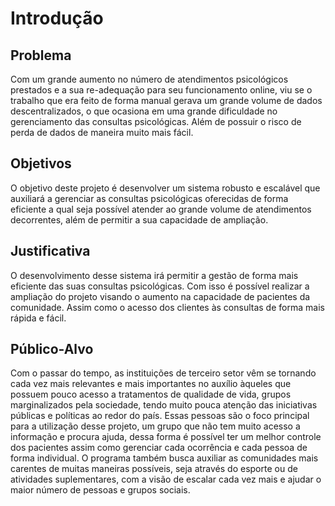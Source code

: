 # Introdução

## Problema
Com um grande aumento no número de atendimentos psicológicos prestados e a sua re-adequação para seu funcionamento online, viu se o trabalho que era feito de forma manual gerava um grande volume de dados descentralizados, o que ocasiona em uma grande dificuldade no gerenciamento das consultas psicológicas. Além de possuir o risco de perda de dados de maneira muito mais fácil.

## Objetivos

O objetivo deste projeto é desenvolver um sistema robusto e escalável que auxiliará a gerenciar as consultas psicológicas oferecidas de forma eficiente a qual seja possível atender ao grande volume de atendimentos decorrentes, além de permitir a sua capacidade de ampliação.

## Justificativa

O desenvolvimento desse sistema irá permitir a gestão de forma mais eficiente das suas consultas psicológicas. Com isso é possível realizar a ampliação do projeto visando o aumento na capacidade de pacientes da comunidade. Assim como o acesso dos clientes às consultas de forma mais rápida e fácil.

## Público-Alvo

Com o passar do tempo, as instituições de terceiro setor vêm se tornando cada vez mais relevantes e mais importantes no auxílio àqueles que possuem pouco acesso a tratamentos de qualidade de vida, grupos marginalizados pela sociedade, tendo muito pouca atenção das iniciativas públicas e políticas ao redor do país. Essas pessoas são o foco principal para a utilização desse projeto, um grupo que não tem muito acesso a informação e procura ajuda, dessa forma é possível ter um melhor controle dos pacientes assim como gerenciar cada ocorrência e cada pessoa de forma individual.
	O programa também busca auxiliar as comunidades mais carentes de muitas maneiras possíveis, seja através do esporte ou de atividades suplementares, com a visão de escalar cada vez mais e ajudar o maior número de pessoas e grupos sociais.
